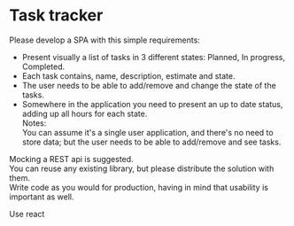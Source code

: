# Task tracker  

Please develop a SPA with this simple requirements:   
* Present visually a list of tasks in 3 different states: Planned, In progress, Completed.   
* Each task contains, name, description, estimate and state.   
* The user needs to be able to add/remove and change the state of the tasks.  
* Somewhere in the application you need to present an up to date status, adding up all hours for each state.  
Notes:   
You can assume it's a single user application, and there's no need to store data; but the user needs to be able to add/remove and see tasks.  

Mocking a REST api is suggested.   
You can reuse any existing library, but please distribute the solution with them.   
Write code as you would for production, having in mind that usability is important as well.   

Use react
